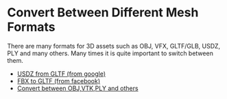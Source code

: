 # Convert Between Different Mesh Formats

There are many formats for 3D assets such as OBJ, VFX, GLTF/GLB, USDZ, PLY and
many others. Many times it is quite important to switch between them.

* [USDZ from GLTF (from google)](https://github.com/google/usd_from_gltf)
* [FBX to GLTF (from facebook)](https://github.com/facebookincubator/FBX2glTF)
* [Convert between OBJ,VTK,PLY and others](https://github.com/facebookincubator/FBX2glTF)
